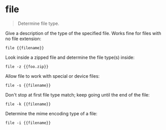 file
====

> Determine file type.

Give a description of the type of the specified file.  Works fine for files with no file extension:

    file {{filename}}

Look inside a zipped file and determine the file type(s) inside:

    file -z {{foo.zip}}

Allow file to work with special or device files:

    file -s {{filename}}

Don't stop at first file type match; keep going until the end of the file:

    file -k {{filename}}

Determine the mime encoding type of a file:

    file -i {{filename}}
